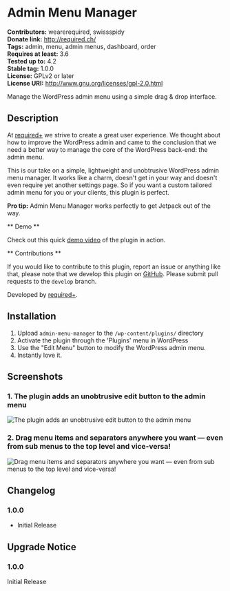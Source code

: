# Admin Menu Manager #
**Contributors:** wearerequired, swissspidy  
**Donate link:** http://required.ch/  
**Tags:** admin, menu, admin menus, dashboard, order  
**Requires at least:** 3.6  
**Tested up to:** 4.2  
**Stable tag:** 1.0.0  
**License:** GPLv2 or later  
**License URI:** http://www.gnu.org/licenses/gpl-2.0.html  

Manage the WordPress admin menu using a simple drag & drop interface.

## Description ##

At [required+](http://required.ch/ "Team of experienced web professionals from Switzerland & Germany") we strive to create a great user experience. We thought about how to improve the WordPress admin and came to the conclusion that we need a better way to manage the core of the WordPress back-end: the admin menu.

This is our take on a simple, lightweight and unobtrusive WordPress admin menu manager. It works like a charm, doesn't get in your way and doesn't even require yet another settings page. So if you want a custom tailored admin menu for you or your clients, this plugin is perfect.

**Pro tip:** Admin Menu Manager works perfectly to get Jetpack out of the way.  

** Demo **

Check out this quick [demo video](https://cloudup.com/cJM_wnxhlJo) of the plugin in action.

** Contributions **

If you would like to contribute to this plugin, report an issue or anything like that, please note that we develop this plugin on [GitHub](https://github.com/wearerequired/WP-Widget-Disable). Please submit pull requests to the `develop` branch.

Developed by [required+](http://required.ch/ "Team of experienced web professionals from Switzerland & Germany").

## Installation ##

1. Upload `admin-menu-manager` to the `/wp-content/plugins/` directory
1. Activate the plugin through the 'Plugins' menu in WordPress
1. Use the "Edit Menu" button to modify the WordPress admin menu.
1. Instantly love it.

## Screenshots ##

### 1. The plugin adds an unobtrusive edit button to the admin menu ###
![The plugin adds an unobtrusive edit button to the admin menu](http://s.wordpress.org/extend/plugins/admin-menu-manager/screenshot-1.png)

### 2. Drag menu items and separators anywhere you want — even from sub menus to the top level and vice-versa! ###
![Drag menu items and separators anywhere you want — even from sub menus to the top level and vice-versa!](http://s.wordpress.org/extend/plugins/admin-menu-manager/screenshot-2.png)


## Changelog ##

### 1.0.0 ###
* Initial Release

## Upgrade Notice ##

### 1.0.0 ###
Initial Release